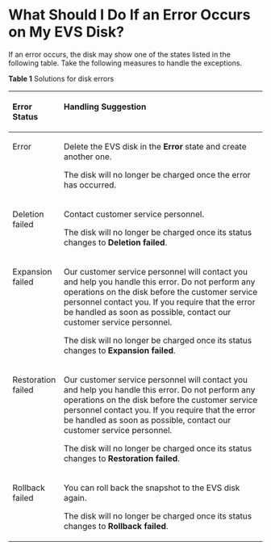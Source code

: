 # What Should I Do If an Error Occurs on My EVS Disk?<a name="evs_faq_0014"></a>

If an error occurs, the disk may show one of the states listed in the following table. Take the following measures to handle the exceptions.

**Table  1**  Solutions for disk errors

<a name="table5963688520219"></a>
<table><thead align="left"><tr id="row5596489720219"><th class="cellrowborder" valign="top" width="15.409999999999998%" id="mcps1.2.3.1.1"><p id="p2155654120219"><a name="p2155654120219"></a><a name="p2155654120219"></a>Error Status</p>
</th>
<th class="cellrowborder" valign="top" width="84.59%" id="mcps1.2.3.1.2"><p id="p634988120219"><a name="p634988120219"></a><a name="p634988120219"></a>Handling Suggestion</p>
</th>
</tr>
</thead>
<tbody><tr id="row2130681320219"><td class="cellrowborder" valign="top" width="15.409999999999998%" headers="mcps1.2.3.1.1 "><p id="p2084884920219"><a name="p2084884920219"></a><a name="p2084884920219"></a>Error</p>
</td>
<td class="cellrowborder" valign="top" width="84.59%" headers="mcps1.2.3.1.2 "><p id="p614746629430"><a name="p614746629430"></a><a name="p614746629430"></a>Delete the EVS disk in the <strong id="b842352706203522"><a name="b842352706203522"></a><a name="b842352706203522"></a>Error</strong> state and create another one.</p>
<p id="p460761772039"><a name="p460761772039"></a><a name="p460761772039"></a>The disk will no longer be charged once the error has occurred.</p>
</td>
</tr>
<tr id="row6116391720219"><td class="cellrowborder" valign="top" width="15.409999999999998%" headers="mcps1.2.3.1.1 "><p id="p4096460220357"><a name="p4096460220357"></a><a name="p4096460220357"></a>Deletion failed</p>
</td>
<td class="cellrowborder" valign="top" width="84.59%" headers="mcps1.2.3.1.2 "><p id="p18427679144032"><a name="p18427679144032"></a><a name="p18427679144032"></a>Contact customer service personnel.</p>
<p id="p951707720219"><a name="p951707720219"></a><a name="p951707720219"></a>The disk will no longer be charged once its status changes to <strong id="b45225508016832"><a name="b45225508016832"></a><a name="b45225508016832"></a>Deletion failed</strong>.</p>
</td>
</tr>
<tr id="row2996985720219"><td class="cellrowborder" valign="top" width="15.409999999999998%" headers="mcps1.2.3.1.1 "><p id="p3607786120219"><a name="p3607786120219"></a><a name="p3607786120219"></a>Expansion failed</p>
</td>
<td class="cellrowborder" valign="top" width="84.59%" headers="mcps1.2.3.1.2 "><p id="p59400533121115"><a name="p59400533121115"></a><a name="p59400533121115"></a>Our customer service personnel will contact you and help you handle this error. Do not perform any operations on the disk before the customer service personnel contact you. If you require that the error be handled as soon as possible, contact our customer service personnel.</p>
<p id="p5208370394411"><a name="p5208370394411"></a><a name="p5208370394411"></a>The disk will no longer be charged once its status changes to <strong id="b45225508016832_1"><a name="b45225508016832_1"></a><a name="b45225508016832_1"></a>Expansion failed</strong>.</p>
</td>
</tr>
<tr id="row4739029720219"><td class="cellrowborder" valign="top" width="15.409999999999998%" headers="mcps1.2.3.1.1 "><p id="p5725130120219"><a name="p5725130120219"></a><a name="p5725130120219"></a>Restoration failed</p>
</td>
<td class="cellrowborder" valign="top" width="84.59%" headers="mcps1.2.3.1.2 "><p id="p9360648121228"><a name="p9360648121228"></a><a name="p9360648121228"></a>Our customer service personnel will contact you and help you handle this error. Do not perform any operations on the disk before the customer service personnel contact you. If you require that the error be handled as soon as possible, contact our customer service personnel.</p>
<p id="p6608514394434"><a name="p6608514394434"></a><a name="p6608514394434"></a>The disk will no longer be charged once its status changes to <strong id="b45225508016832_2"><a name="b45225508016832_2"></a><a name="b45225508016832_2"></a>Restoration failed</strong>.</p>
</td>
</tr>
<tr id="row112905518054"><td class="cellrowborder" valign="top" width="15.409999999999998%" headers="mcps1.2.3.1.1 "><p id="p1016149918054"><a name="p1016149918054"></a><a name="p1016149918054"></a>Rollback failed</p>
</td>
<td class="cellrowborder" valign="top" width="84.59%" headers="mcps1.2.3.1.2 "><p id="p1777505818054"><a name="p1777505818054"></a><a name="p1777505818054"></a>You can roll back the snapshot to the EVS disk again.</p>
<p id="p5765321119540"><a name="p5765321119540"></a><a name="p5765321119540"></a>The disk will no longer be charged once its status changes to <strong id="b45225508016832_3"><a name="b45225508016832_3"></a><a name="b45225508016832_3"></a>Rollback failed</strong>.</p>
</td>
</tr>
</tbody>
</table>

